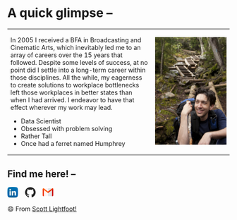 <table>
<h1> A quick glimpse – </h1>
  <tr>
    <td>
      <p>In 2005 I received a BFA in Broadcasting and Cinematic Arts, which inevitably led me to an array of careers over the 15 years that followed. Despite some levels of success, at no point did I settle into a long-term career within those disciplines. All the while, my eagerness to create solutions to workplace bottlenecks left those workplaces in better states than when I had arrived.  I endeavor to have that effect wherever my work may lead.</p>
      <ul>
        <li>Data Scientist</li>
        <li>Obsessed with problem solving</li>
        <li>Rather Tall</li>
        <li>Once had a ferret named Humphrey</li>
      </ul>  
    </td>   
    <td width="35%">
      <img src="./assets/profile_pic.JPG">
    </td>
   </tr>
</table>
     <h2> Find me here! – </h2>
        <p float="left">
  
  [![linkedin](./assets/LinkedIn.png)](https://www.linkedin.com/in/s-lightfoot) &nbsp;&nbsp;
  [![github](./assets/GitHub.png)](https://github.com/ScottLightfoot) &nbsp;&nbsp;
  [![email](./assets/GMail.png)](mailto:gslightfoot@gmail.com)
 
</p>

😄 From [Scott Lightfoot!](https://ScottLightfoot.githubio.com/)

<!--
**ScottLightfoot/ScottLightfoot** is a ✨ _special_ ✨ repository because its `README.md` (this file) appears on your GitHub profile.

Here are some ideas to get you started:

- 🔭 I’m currently working on ...
- 🌱 I’m currently learning ...
- 👯 I’m looking to collaborate on ...
- 🤔 I’m looking for help with ...
- 💬 Ask me about ...
- 📫 How to reach me: ...
- 😄 Pronouns: ...
- ⚡ Fun fact: ...
-->
